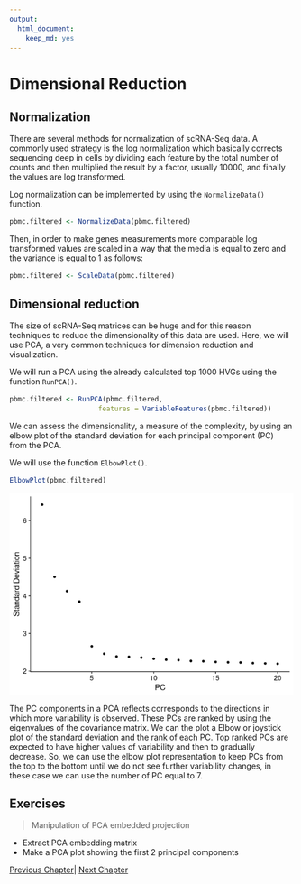 ```yaml
---
output:
  html_document:
    keep_md: yes
---
```






# Dimensional Reduction


## Normalization

There are several methods for normalization of scRNA-Seq data. A commonly
used strategy is the log normalization which basically corrects sequencing
deep in cells by dividing each feature by the total number of counts and
then multiplied the result by a factor, usually 10000, and finally the
values are log transformed.

Log normalization can be implemented by using the `NormalizeData()` function.


```r
pbmc.filtered <- NormalizeData(pbmc.filtered)
```

Then, in order to make genes measurements more comparable log transformed
values are scaled in a way that the media is equal to zero and the variance
is equal to 1 as follows:


```r
pbmc.filtered <- ScaleData(pbmc.filtered)
```



## Dimensional reduction


The size of scRNA-Seq matrices can be huge and for this reason techniques to reduce the dimensionality
of this data are used. Here, we will use PCA, a very common techniques for dimension
reduction and visualization.

We will run a PCA using the already calculated top 1000 HVGs using the function `RunPCA()`.


```r
pbmc.filtered <- RunPCA(pbmc.filtered, 
                      features = VariableFeatures(pbmc.filtered))
```

We can assess the dimensionality, a measure of the complexity, by using an
elbow plot of the standard deviation for each principal component (PC)
from the PCA.

We will use the function `ElbowPlot()`.



```r
ElbowPlot(pbmc.filtered)
```

<img src="04-Normalization_and_Dimensional_Reduction_files/figure-html/unnamed-chunk-2-1.png" style="display: block; margin: auto;" />

The PC components in a PCA reflects corresponds to the directions in which
more variability is observed. These PCs are ranked by using the eigenvalues
of the covariance matrix. We can the plot a Elbow or joystick plot of the 
standard deviation and the rank of each PC. Top ranked PCs are expected to 
have higher values of variability and then to gradually decrease. So, we
can use the elbow plot representation to keep PCs from the top to the bottom
until we do not see further variability changes, in these case we can use 
the number of PC equal to 7.


## Exercises

> Manipulation of PCA embedded projection

 * Extract PCA embedding matrix
 * Make a PCA plot showing the first 2 principal components 
 

[Previous Chapter](./03-Feature_selection.md)|
[Next Chapter](./05-Cluster_visualization.md)


